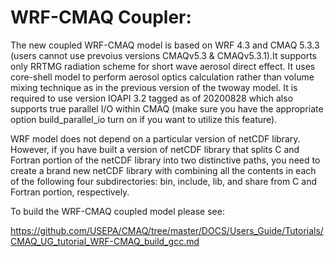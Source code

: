 # WRF-CMAQ Coupler: 

   The new coupled WRF-CMAQ model is based on WRF 4.3 and 
CMAQ 5.3.3 (users cannot use prevoius versions CMAQv5.3 & CMAQv5.3.1).It supports 
only RRTMG radiation scheme for short wave aerosol direct effect. 
It uses core-shell model to perform aerosol optics calculation rather 
than volume mixing technique as in the previous version of the twoway model. 
It is required to use version IOAPI 3.2 tagged as of 20200828 which also 
supports true parallel I/O within CMAQ (make sure you have the appropriate 
option build_parallel_io turn on if you want to utilize this feature).

   WRF model does not depend on a particular version of netCDF library.
However, if you have built a version of netCDF library that splits C
and Fortran portion of the netCDF library into two distinctive paths, 
you need to create a brand new netCDF library with combining all the
contents in each of the following four subdirectories: bin, include, 
lib, and share from C and Fortran portion, respectively. 

To build the WRF-CMAQ coupled model please see:

https://github.com/USEPA/CMAQ/tree/master/DOCS/Users_Guide/Tutorials/CMAQ_UG_tutorial_WRF-CMAQ_build_gcc.md
